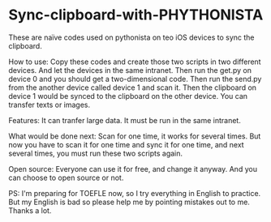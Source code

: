 # Sync-clipboard-with-PHYTHONISTA
These are naïve codes used on pythonista on teo iOS devices to sync the clipboard.

How to use:
  Copy these codes and create those two scripts in two different devices. 
  And let the devices in the same intranet. 
  Then run the get.py on device 0 and you should get a two-dimensional code. 
  Then run the send.py from the another device called device 1 and scan it. 
  Then the clipboard on device 1 would be synced to the clipboard on the other device. You can transfer texts or images.



Features:
  It can tranfer large data.
  It must be run in the same intranet.



What would be done next:
  Scan for one time, it works for several times. But now you have to scan it for one time and sync it for one time, and next several times, you must run these two scripts again.



Open source:
  Everyone can use it for free, and change it anyway. And you can choose to open source or not.



PS: 
  I'm preparing for TOEFLE now, so I try everything in English to practice. But my English is bad so please help me by pointing mistakes out to me. Thanks a lot.

